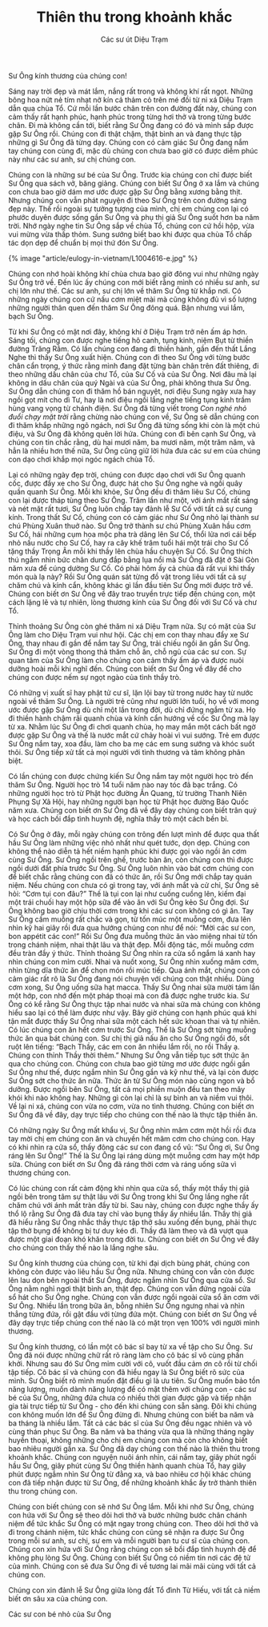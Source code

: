 ﻿---
title: Thiên thu trong khoảnh khắc
author: Các sư út Diệu Trạm
---

Sư Ông kính thương của chúng con!

Sáng nay trời đẹp và mát lắm, nắng rất trong và không khí rất ngọt. Những bông hoa nứt nẻ tím nhạt nở kín cả thảm cỏ trên mé đồi từ ni xá Diệu Trạm dẫn qua chùa Tổ. Cứ mỗi lần bước chân trên con đường đất này, chúng con cảm thấy rất hạnh phúc, hạnh phúc trong từng hơi thở và trong từng bước chân. Đi mà không cần tới, biết rằng Sư Ông đang có đó và mình sắp được gặp Sư Ông rồi. Chúng con đi thật chậm, thật bình an và đang thực tập những gì Sư Ông đã từng dạy. Chúng con có cảm giác Sư Ông đang nắm tay chúng con cùng đi, mặc dù chúng con chưa bao giờ có được diễm phúc này như các sư anh, sư chị chúng con. 

Chúng con là những sư bé của Sư Ông. Trước kia chúng con chỉ được biết Sư Ông qua sách vở, băng giảng. Chúng con biết Sư Ông ở xa lắm và chúng con chưa bao giờ dám mơ ước được gặp Sư Ông bằng xương bằng thịt. Nhưng chúng con vẫn phát nguyện đi theo Sư Ông trên con đường sáng đẹp này. Thế rồi ngoài sự tưởng tượng của mình, chị em chúng con lại có phước duyên được sống gần Sư Ông và phụ thị giả Sư Ông suốt hơn ba năm trời. Nhớ ngày nghe tin Sư Ông sắp về chùa Tổ, chúng con cứ hồi hộp, vừa vui mừng vừa thấp thỏm. Sung sướng biết bao khi được qua chùa Tổ chấp tác dọn dẹp để chuẩn bị mọi thứ đón Sư Ông.

{% image "article/eulogy-in-vietnam/L1004616-e.jpg" %}

Chúng con nhớ hoài không khí chùa chưa bao giờ đông vui như những ngày Sư Ông trở về. Đến lúc ấy chúng con mới biết rằng mình có nhiều sư anh, sư chị lớn như thế. Các sư anh, sư chị lớn về thăm Sư Ông từ khắp nơi. Có những ngày chúng con cứ nấu cơm miệt mài mà cũng không đủ vì số lượng những người thân quen đến thăm Sư Ông đông quá. Bận nhưng vui lắm, bạch Sư Ông.

Từ khi Sư Ông có mặt nơi đây, không khí ở Diệu Trạm trở nên ấm áp hơn. Sáng tối, chúng con được nghe tiếng hô canh, tụng kinh, niệm Bụt từ thiền đường Trăng Rằm. Có lần chúng con đang đi thiền hành, gần đến thất Lắng Nghe thì thấy Sư Ông xuất hiện. Chúng con đi theo Sư Ông với từng bước chân cẩn trọng, ý thức rằng mình đang đặt từng bàn chân trên đất thiêng, đi theo những dấu chân của chư Tổ, của Sư Cố và của Sư Ông. Nơi đâu mà lại không in dấu chân của quý Ngài và của Sư Ông, phải không thưa Sư Ông. Sư Ông dẫn chúng con đi thăm hồ bán nguyệt, nơi điệu Sung ngày xưa hay ngồi gọt mít cho dì Tư, hay là nơi điệu ngồi lắng nghe tiếng tụng kinh trầm hùng vang vọng từ chánh điện. Sư Ông đã từng viết trong *Con nghé nhỏ đuổi chạy mặt trời* rằng chừng nào chúng con về, Sư Ông sẽ dẫn chúng con đi thăm khắp những ngõ ngách, nơi Sư Ông đã từng sống khi còn là một chú điệu, và Sư Ông đã không quên lời hứa. Chúng con đi bên cạnh Sư Ông, và chúng con tin chắc rằng, dù hai mươi năm, ba mươi năm, một trăm năm, và hẳn là nhiều hơn thế nữa, Sư Ông cũng giữ lời hứa đưa các sư em của chúng con dạo chơi khắp mọi ngóc ngách chùa Tổ.

Lại có những ngày đẹp trời, chúng con được dạo chơi với Sư Ông quanh cốc, được đẩy xe cho Sư Ông, được hát cho Sư Ông nghe và ngồi quây quần quanh Sư Ông. Mỗi khi khỏe, Sư Ông đều đi thăm liêu Sư Cố, chúng con lại được tháp tùng theo Sư Ông. Trăm lần như một, với ánh mắt rất sáng và nét mặt rất tươi, Sư Ông luôn chắp tay đảnh lễ Sư Cố với tất cả sự cung kính. Trong thất Sư Cố, chúng con có cảm giác như Sư Ông nhỏ lại thành sư chú Phùng Xuân thuở nào. Sư Ông trở thành sư chú Phùng Xuân hầu cơm Sư Cố, hái những cụm hoa mộc pha trà dâng lên Sư Cố, thổi lửa nơi cái bếp nhỏ nấu nước cho Sư Cố, hay ra cây khế trăm tuổi hái một trái cho Sư Cố tặng thầy Trọng Ân mỗi khi thầy lên chùa hầu chuyện Sư Cố. Sư Ông thích thú ngắm nhìn bức chân dung đắp bằng lụa nổi mà Sư Ông đã đặt ở Sài Gòn năm xưa để cúng dường Sư Cố. Có phải hôm ấy cả chùa đã rất vui khi thấy món quà lạ này? Rồi Sư Ông quán sát từng đồ vật trong liêu với tất cả sự chăm chú và kính cẩn, không khác gì lần đầu tiên Sư Ông mới được trở về. Chúng con biết ơn Sư Ông về đây trao truyền trực tiếp đến chúng con, một cách lặng lẽ và tự nhiên, lòng thương kính của Sư Ông đối với Sư Cố và chư Tổ. 

Thỉnh thoảng Sư Ông còn ghé thăm ni xá Diệu Trạm nữa. Sự có mặt của Sư Ông làm cho Diệu Trạm vui như hội. Các chị em con thay nhau đẩy xe Sư Ông, thay nhau đi gần để nắm tay Sư Ông, trải chiếu ngồi ăn gần Sư Ông. Sư Ông đi một vòng thong thả thăm chỗ ăn, chỗ ngủ của các sư con. Sự quan tâm của Sư Ông làm cho chúng con cảm thấy ấm áp và được nuôi dưỡng hoài mỗi khi nghĩ đến. Chúng con biết ơn Sư Ông về đây để cho chúng con được nếm sự ngọt ngào của tình thầy trò.

Có những vị xuất sĩ hay phật tử cư sĩ, lặn lội bay từ trong nước hay từ nước ngoài về thăm Sư Ông. Là người trẻ cũng như người lớn tuổi, họ về với mong ước được gặp Sư Ông dù chỉ một lần trong đời, dù chỉ đứng ngắm từ xa. Họ đi thiền hành chậm rãi quanh chùa và kính cẩn hướng về cốc Sư Ông mà lạy từ xa. Nhằm lúc Sư Ông đi chơi quanh chùa, họ may mắn một cách bất ngờ được gặp Sư Ông và thế là nước mắt cứ chảy hoài vì vui sướng. Trẻ em được Sư Ông nắm tay, xoa đầu, làm cho ba mẹ các em sung sướng và khóc suốt thôi. Sư Ông tiếp xử tất cả mọi người với tình thương và tâm không phân biệt. 

Có lần chúng con được chứng kiến Sư Ông nắm tay một người học trò đến thăm Sư Ông. Người học trò 14 tuổi năm nào nay tóc đã bạc trắng. Có những người học trò từ Phật học đường Ấn Quang, từ trường Thanh Niên Phụng Sự Xã Hội, hay những người bạn học từ Phật học đường Báo Quốc năm xưa. Chúng con biết ơn Sư Ông đã về đây dạy chúng con biết trân quý và học cách bồi đắp tình huynh đệ, nghĩa thầy trò một cách bền bỉ.

Có Sư Ông ở đây, mỗi ngày chúng con trông đến lượt mình để được qua thất hầu Sư Ông làm những việc nhỏ nhất như quét tước, dọn dẹp. Chúng con không thể nào diễn tả hết niềm hạnh phúc khi được gọi vào ngồi ăn cơm cùng Sư Ông. Sư Ông ngồi trên ghế, trước bàn ăn, còn chúng con thì được ngồi dưới đất phía trước Sư Ông. Sư Ông luôn nhìn vào bát cơm chúng con để biết chắc rằng chúng con đã có thức ăn, rồi Sư Ông mới chắp tay quán niệm. Nếu chúng con chưa có gì trong tay, với ánh mắt và cử chỉ, Sư Ông sẽ hỏi: “Cơm tụi con đâu?” Thế là tụi con lại như cuống cuồng lên, kiếm đại một trái chuối hay một hộp sữa để vào ăn với Sư Ông kẻo Sư Ông đợi. Sư Ông không bao giờ chịu thời cơm trong khi các sư con không có gì ăn. Tay Sư Ông cầm muỗng rất chắc và gọn, từ tốn múc một muỗng cơm, đưa lên nhìn kỹ hai giây rồi đưa qua hướng chúng con như để nói: “Mời các sư con, bon appétit các con!” Rồi Sư Ông đưa muỗng thức ăn vào miệng nhai từ tốn trong chánh niệm, nhai thật lâu và thật đẹp. Mỗi động tác, mỗi muỗng cơm đều tràn đầy ý thức. Thỉnh thoảng Sư Ông nhìn ra cửa sổ ngắm lá xanh hay nhìn chúng con mỉm cười. Nhai và nuốt xong, Sư Ông nhìn xuống mâm cơm, nhìn từng dĩa thức ăn để chọn món rồi múc tiếp. Qua ánh mắt, chúng con có cảm giác rất rõ là Sư Ông đang nói chuyện với chúng con thật nhiều. Dùng cơm xong, Sư Ông uống sữa hạt macca. Thấy Sư Ông nhai sữa mười tám lần một hớp, con nhớ đến một pháp thoại mà con đã được nghe trước kia. Sư Ông có kể rằng Sư Ông thực tập nhai nước và nhai sữa mà chúng con không hiểu sao lại có thể làm được như vậy. Bây giờ chúng con hạnh phúc quá khi tận mắt được thấy Sư Ông nhai sữa một cách hết sức khoan thai và tự nhiên. Có lúc chúng con ăn hết cơm trước Sư Ông. Thế là Sư Ông sớt từng muỗng thức ăn qua bát chúng con. Sư chị thị giả nấu ăn cho Sư Ông ngồi đó, sốt ruột lên tiếng: “Bạch Thầy, các em con ăn nhiều lắm rồi, no rồi Thầy ạ. Chúng con thỉnh Thầy thời thêm.” Nhưng Sư Ông vẫn tiếp tục sớt thức ăn qua cho chúng con. Chúng con chưa bao giờ từng mơ ước được ngồi gần Sư Ông như thế, được ngắm nhìn Sư Ông gần và kỹ như thế, và lại còn được Sư Ông sớt cho thức ăn nữa. Thức ăn từ Sư Ông món nào cũng ngon và bổ dưỡng. Được ngồi bên Sư Ông, tất cả mọi phiền muộn đều tan theo mây khói khi nào không hay. Những gì còn lại chỉ là sự bình an và niềm vui thôi. Về lại ni xá, chúng con vừa no cơm, vừa no tình thương. Chúng con biết ơn Sư Ông đã về đây, dạy trực tiếp cho chúng con thế nào là thực tập thiền ăn.

Có những ngày Sư Ông mất khẩu vị, Sư Ông nhìn mâm cơm một hồi rồi đưa tay mời chị em chúng con ăn và chuyền hết mâm cơm cho chúng con. Hay có khi nhìn ra cửa sổ, thấy đông các sư con đang cổ vũ: “Sư Ông ơi, Sư Ông ráng lên Sư Ông!” Thế là Sư Ông lại ráng dùng một muỗng cơm hay một hớp sữa. Chúng con biết ơn Sư Ông đã ráng thời cơm và ráng uống sữa vì thương chúng con.

<!-- {% image "article/eulogy-in-vietnam/L1004781.jpg" %} -->

Có lúc chúng con rất cảm động khi nhìn qua cửa sổ, thấy một thầy thị giả ngồi bên trong tâm sự thật lâu với Sư Ông trong khi Sư Ông lắng nghe rất chăm chú với ánh mắt tràn đầy từ bi. Sau này, chúng con được nghe thầy ấy thổ lộ rằng Sư Ông đã đưa tay chỉ vào bụng thầy ấy nhiều lần. Thầy thị giả đã hiểu rằng Sư Ông nhắc thầy thực tập thở sâu xuống đến bụng, phải thực tập thở bụng để không bị tư duy kéo đi. Thầy đã làm theo và đã vượt qua được một giai đoạn khó khăn trong đời tu. Chúng con biết ơn Sư Ông về đây cho chúng con thấy thế nào là lắng nghe sâu. 

Sư Ông kính thương của chúng con, từ khi đại dịch bùng phát, chúng con không còn được vào liêu hầu Sư Ông nữa. Nhưng chúng con vẫn còn được lên lau dọn bên ngoài thất Sư Ông, được ngắm nhìn Sư Ông qua cửa sổ. Sư Ông nằm nghỉ ngơi thật bình an, thật đẹp. Chúng con vẫn đứng ngoài cửa sổ hát cho Sư Ông nghe. Chúng con vẫn được ngồi ngoài cửa sổ ăn cơm với Sư Ông. Nhiều lần trong bữa ăn, bỗng nhiên Sư Ông ngưng nhai và nhìn thẳng từng đứa, rồi gật đầu với từng đứa một. Chúng con biết ơn Sư Ông về đây dạy trực tiếp chúng con thế nào là có mặt trọn vẹn 100% với người mình thương. 

Sư Ông kính thương, có lần một cô bác sĩ bay từ xa về tập cho Sư Ông. Sư Ông đã nói được những chữ rất rõ ràng làm cho cô bác sĩ vô cùng phấn khởi. Nhưng sau đó Sư Ông mỉm cười với cô, vuốt đầu cảm ơn cô rồi từ chối tập tiếp. Cô bác sĩ và chúng con đã hiểu ngay là Sư Ông biết rõ sức của mình. Sư Ông biết rõ mình muốn đặt điều gì là ưu tiên. Sư Ông muốn bảo tồn năng lượng, muốn dành năng lượng để có mặt thêm với chúng con - các sư bé của Sư Ông, những đứa chưa có nhiều thời gian được gặp và tiếp nhận gia tài trực tiếp từ Sư Ông - cho đến khi chúng con sẵn sàng. Đôi khi chúng con không muốn lớn để Sư Ông đừng đi. Nhưng chúng con biết ba năm và ba tháng là nhiều lắm. Tất cả các bác sĩ của Sư Ông đều ngạc nhiên và vô cùng thán phục Sư Ông. Ba năm và ba tháng vừa qua là những tháng ngày huyền thoại, không những cho chị em chúng con mà còn cho không biết bao nhiêu người gần xa. Sư Ông đã dạy chúng con thế nào là thiên thu trong khoảnh khắc. Chúng con nguyện nuôi ánh nhìn, cái nắm tay, giây phút ngồi hầu Sư Ông, giây phút cùng Sư Ông thiền hành quanh chùa Tổ, hay giây phút được ngắm nhìn Sư Ông từ đằng xa, và bao nhiêu cơ hội khác chúng con đã tiếp nhận được từ Sư Ông, để những khoảnh khắc ấy trở thành thiên thu trong chúng con.

Chúng con biết chúng con sẽ nhớ Sư Ông lắm. Mỗi khi nhớ Sư Ông, chúng con hứa với Sư Ông sẽ theo dõi hơi thở và bước những bước chân chánh niệm để tức khắc Sư Ông có mặt ngay trong chúng con. Theo dõi hơi thở và đi trong chánh niệm, tức khắc chúng con cũng sẽ nhận ra được Sư Ông trong mỗi sư anh, sư chị, sư em và mỗi người bạn tu cư sĩ của chúng con. Chúng con xin hứa với Sư Ông rằng chúng con sẽ bồi đắp tình huynh đệ để không phụ lòng Sư Ông. Chúng con biết Sư Ông có niềm tin nơi các đệ tử của mình. Chúng con sẽ đưa Sư Ông đi về tương lai mãi mãi cùng với tất cả chúng con. 

Chúng con xin đảnh lễ Sư Ông giữa lòng đất Tổ đình Từ Hiếu, với tất cả niềm biết ơn sâu xa của chúng con.

<p class="noIndent">Các sư con bé nhỏ của Sư Ông</p>
